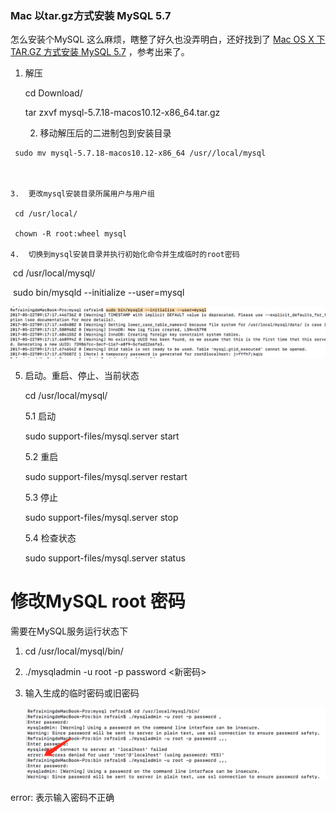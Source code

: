 ### Mac 以tar.gz方式安装 MySQL 5.7

怎么安装个MySQL 这么麻烦，瞎整了好久也没弄明白，还好找到了 [Mac OS X 下 TAR.GZ 方式安装 MySQL 5.7](https://www.widlabs.com/article/mac-os-x-install-mysql-57-with-tar-gz ) ，参考出来了。



1.    解压

      cd Download/

      tar zxvf mysql-5.7.18-macos10.12-x86_64.tar.gz 

      2.  移动解压后的二进制包到安装目录

     sudo mv mysql-5.7.18-macos10.12-x86_64 /usr//local/mysql

     ​

	3.  更改mysql安装目录所属用户与用户组

     cd /usr/local/

     chown -R root:wheel mysql

	4.  切换到mysql安装目录并执行初始化命令并生成临时的root密码

​        cd /usr/local/mysql/

​	sudo bin/mysqld --initialize --user=mysql

![截图](截图.png)

5. 启动。重启、停止、当前状态

   cd /usr/local/mysql/

   5.1 启动

   sudo support-files/mysql.server start

   5.2 重启

   sudo support-files/mysql.server restart

   5.3 停止

   sudo support-files/mysql.server stop

   5.4 检查状态

   sudo support-files/mysql.server status



# 修改MySQL root 密码

需要在MySQL服务运行状态下

1. cd /usr/local/mysql/bin/

2. ./mysqladmin -u root -p password <新密码>

3. 输入生成的临时密码或旧密码

   ![截图2](截图2.png)

error: 表示输入密码不正确